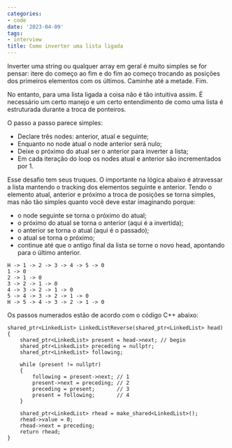 ```yaml
---
categories:
- code
date: '2023-04-09'
tags:
- interview
title: Como inverter uma lista ligada
---
```


Inverter uma string ou qualquer array em geral é muito simples se for pensar: itere do começo ao fim e do fim ao começo trocando as posições dos primeiros elementos com os últimos. Caminhe até a metade. Fim.

No entanto, para uma lista ligada a coisa não é tão intuitiva assim. É necessário um certo manejo e um certo entendimento de como uma lista é estruturada durante a troca de ponteiros.

O passo a passo parece simples:

- Declare três nodes: anterior, atual e seguinte;
- Enquanto no node atual o node anterior será nulo;
- Deixe o próximo do atual ser o anterior para inverter a lista;
- Em cada iteração do loop os nodes atual e anterior são incrementados por 1.

Esse desafio tem seus truques. O importante na lógica abaixo é atravessar a lista mantendo o tracking dos elementos seguinte e anterior. Tendo o elemento atual, anterior e próximo a troca de posições se torna simples, mas não tão simples quanto você deve estar imaginando porque:

- o node seguinte se torna o próximo do atual;
- o próximo do atual se torna o anterior (aqui é a invertida);
- o anterior se torna o atual (aqui é o passado);
- o atual se torna o próximo;
- continue até que o antigo final da lista se torne o novo head, apontando para o último anterior.

```
H -> 1 -> 2 -> 3 -> 4 -> 5 -> 0
1 -> 0
2 -> 1 -> 0
3 -> 2 -> 1 -> 0
4 -> 3 -> 2 -> 1 -> 0
5 -> 4 -> 3 -> 2 -> 1 -> 0
H -> 5 -> 4 -> 3 -> 2 -> 1 -> 0
```

Os passos numerados estão de acordo com o código C++ abaixo:

```
shared_ptr<LinkedList> LinkedListReverse(shared_ptr<LinkedList> head)
{
    shared_ptr<LinkedList> present = head->next; // begin
    shared_ptr<LinkedList> preceding = nullptr;
    shared_ptr<LinkedList> following;

    while (present != nullptr)
    {
        following = present->next; // 1
        present->next = preceding; // 2
        preceding = present;       // 3
        present = following;       // 4
    }

    shared_ptr<LinkedList> rhead = make_shared<LinkedList>();
    rhead->value = 0;
    rhead->next = preceding;
    return rhead;
}
```

